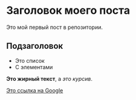 # Заголовок моего поста

Это мой первый пост в репозитории.

## Подзаголовок

- Это список
- С элементами

**Это жирный текст**, а *это курсив*.

[Это ссылка на Google](https://google.com)